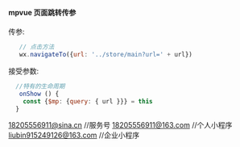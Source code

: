 #### mpvue 页面跳转传参
传参:
```js
   // 点击方法
   wx.navigateTo({url: '../store/main?url=' + url})
```
接受参数:
```js
  //特有的生命周期
   onShow () {
    const {$mp: {query: { url }}} = this
  }
```
18205556911@sina.cn //服务号
18205556911@163.com //个人小程序
liubin915249126@163.com //企业小程序
